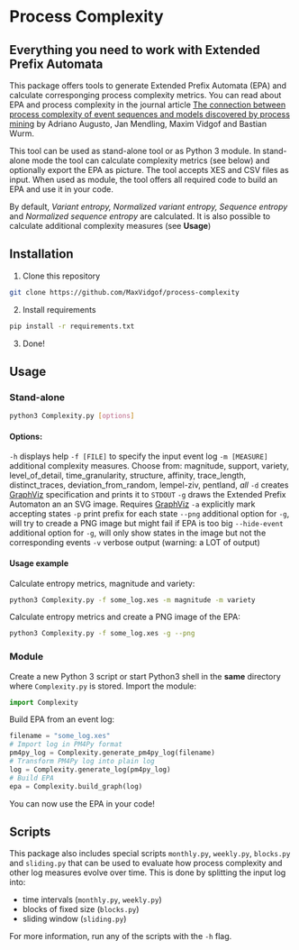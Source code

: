 # Process Complexity
## Everything you need to work with Extended Prefix Automata

This package offers tools to generate Extended Prefix Automata (EPA) and calculate corresponging process complexity metrics. You can read about EPA and process complexity in the journal article [The connection between process complexity of event sequences and models discovered by process mining](https://www.sciencedirect.com/science/article/pii/S0020025522002997) by Adriano Augusto, Jan Mendling, Maxim Vidgof and Bastian Wurm.

This tool can be used as stand-alone tool or as Python 3 module. In stand-alone mode the tool can calculate complexity metrics (see below) and optionally export the EPA as picture. The tool accepts XES and CSV files as input. When used as module, the tool offers all required code to build an EPA and use it in your code.

By default, *Variant entropy, Normalized variant entropy, Sequence entropy* and *Normalized sequence entropy* are calculated. It is also possible to calculate additional complexity measures (see **Usage**)

## Installation
1. Clone this repository
```sh
git clone https://github.com/MaxVidgof/process-complexity
```
2. Install requirements
```sh
pip install -r requirements.txt
```
3. Done!

## Usage

### Stand-alone
```sh
python3 Complexity.py [options]
```

#### Options:
```-h``` displays help
```-f [FILE]``` to specify the input event log
```-m [MEASURE]``` additional complexity measures. Choose from: magnitude, support, variety, level_of_detail, time_granularity, structure, affinity, trace_length, distinct_traces, deviation_from_random, lempel-ziv, pentland, *all*
```-d``` creates [GraphViz](https://graphviz.org/) specification and prints it to ```STDOUT```
```-g``` draws the Extended Prefix Automaton an an SVG image. Requires [GraphViz](https://graphviz.org/)
```-a``` explicitly mark accepting states
```-p``` print prefix for each state
```--png``` additional option for ```-g```, will try to creade a PNG image but might fail if EPA is too big
```--hide-event``` additional option for ```-g```, will only show states in the image but not the corresponding events
```-v``` verbose output (warning: a LOT of output)

#### Usage example
Calculate entropy metrics, magnitude and variety:
```sh
python3 Complexity.py -f some_log.xes -m magnitude -m variety
```
Calculate entropy metrics and create a PNG image of the EPA:
```sh
python3 Complexity.py -f some_log.xes -g --png
```

### Module
Create a new Python 3 script or start Python3 shell in the **same** directory where ```Complexity.py``` is stored.
Import the module:
```python
import Complexity
```
Build EPA from an event log:
```python
filename = "some_log.xes"
# Import log in PM4Py format
pm4py_log = Complexity.generate_pm4py_log(filename)
# Transform PM4Py log into plain log
log = Complexity.generate_log(pm4py_log) 
# Build EPA
epa = Complexity.build_graph(log)
```
You can now use the EPA in your code!

## Scripts
This package also includes special scripts ```monthly.py```, ```weekly.py```, ```blocks.py``` and ```sliding.py``` that can be used to evaluate how process complexity and other log measures evolve over time.
This is done by splitting the input log into:
* time intervals (```monthly.py```, ```weekly.py```)
* blocks of fixed size (```blocks.py```)
* sliding window (```sliding.py```)

For more information, run any of the scripts with the ```-h``` flag.
